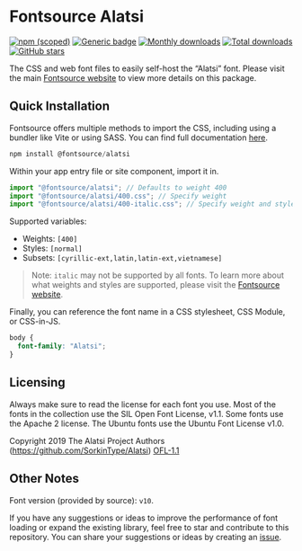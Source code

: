 # Fontsource Alatsi

[![npm (scoped)](https://img.shields.io/npm/v/@fontsource/alatsi?color=brightgreen)](https://www.npmjs.com/package/@fontsource/alatsi) [![Generic badge](https://img.shields.io/badge/fontsource-passing-brightgreen)](https://github.com/fontsource/fontsource) [![Monthly downloads](https://badgen.net/npm/dm/@fontsource/alatsi)](https://github.com/fontsource/fontsource) [![Total downloads](https://badgen.net/npm/dt/@fontsource/alatsi)](https://github.com/fontsource/fontsource) [![GitHub stars](https://img.shields.io/github/stars/fontsource/fontsource.svg?style=social&label=Star)](https://github.com/fontsource/fontsource/stargazers)

The CSS and web font files to easily self-host the “Alatsi” font. Please visit the main [Fontsource website](https://fontsource.org/fonts/alatsi) to view more details on this package.

## Quick Installation

Fontsource offers multiple methods to import the CSS, including using a bundler like Vite or using SASS. You can find full documentation [here](https://fontsource.org/docs/getting-started/introduction).

```javascript
npm install @fontsource/alatsi
```

Within your app entry file or site component, import it in.

```javascript
import "@fontsource/alatsi"; // Defaults to weight 400
import "@fontsource/alatsi/400.css"; // Specify weight
import "@fontsource/alatsi/400-italic.css"; // Specify weight and style
```

Supported variables:
- Weights: `[400]`
- Styles: `[normal]`
- Subsets: `[cyrillic-ext,latin,latin-ext,vietnamese]`

> Note: `italic` may not be supported by all fonts. To learn more about what weights and styles are supported, please visit the [Fontsource website](https://fontsource.org/fonts/alatsi).

Finally, you can reference the font name in a CSS stylesheet, CSS Module, or CSS-in-JS.

```css
body {
  font-family: "Alatsi";
}
```

## Licensing
Always make sure to read the license for each font you use. Most of the fonts in the collection use the SIL Open Font License, v1.1. Some fonts use the Apache 2 license. The Ubuntu fonts use the Ubuntu Font License v1.0.

Copyright 2019 The Alatsi Project Authors (https://github.com/SorkinType/Alatsi)
[OFL-1.1](http://scripts.sil.org/OFL)

## Other Notes
Font version (provided by source): `v10`.

If you have any suggestions or ideas to improve the performance of font loading or expand the existing library, feel free to star and contribute to this repository. You can share your suggestions or ideas by creating an [issue](https://github.com/fontsource/fontsource/issues).